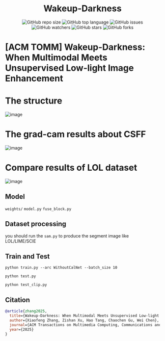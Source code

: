 <div align="center">
<h1>Wakeup-Darkness</h1>
</div>

<div align="center">
<img alt="GitHub repo size" src="https://img.shields.io/github/repo-size/zhangbaijin/Wakeup-Darkness?color=green"> <img alt="GitHub top language" src="https://img.shields.io/github/languages/top/zhangbaijin/Wakeup-Darkness">  <img alt="GitHub issues" src="https://img.shields.io/github/issues/zhangbaijin/Wakeup-Darkness"> 
</div>
<div align="center">
<img alt="GitHub watchers" src="https://img.shields.io/github/watchers/zhangbaijin/Wakeup-Darkness?style=social"> <img alt="GitHub stars" src="https://img.shields.io/github/stars/zhangbaijin/Wakeup-Darkness"> <img alt="GitHub forks" src="https://img.shields.io/github/forks/zhangbaijin/Wakeup-Darkness?style=social">
</div>



# [ACM TOMM] Wakeup-Darkness: When Multimodal Meets Unsupervised Low-light Image Enhancement
# The structure
![image](https://github.com/zhangbaijin/Wakeup-Darkness/blob/main/figs/structure.png)

# The grad-cam results about CSFF
![image](https://github.com/zhangbaijin/Wakeup-Darkness/blob/main/figs/grad-cam.png)

# Compare results of LOL dataset
![image](https://github.com/zhangbaijin/Wakeup-Darkness/blob/main/figs/table.jpg)



## Model
`weights/`
`model.py` 
`fuse_block.py`

## Dataset processing
you should run the `sam.py` to produce the segment image like LOL/LIME/SCIE

## Train and Test

`python train.py --arc WithoutCalNet --batch_size 10`

`python test.py`

`python test_clip.py`


## Citation
``````bibtex
@article{zhang2025,
  title={Wakeup-Darkness: When Multimodal Meets Unsupervised Low-light Image Enhancement},
  author={Xiaofeng Zhang, Zishan Xu, Hao Tang, Chaochen Gu, Wei Chen},
  journal={ACM Transactions on Multimedia Computing, Communications and Applications},
  year={2025}
}


